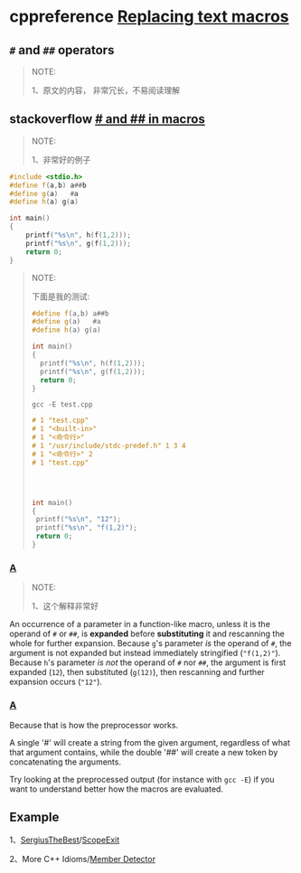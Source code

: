 # cppreference [Replacing text macros](https://en.cppreference.com/w/cpp/preprocessor/replace)



## `#` and `##` operators

> NOTE: 
>
> 1、原文的内容， 非常冗长，不易阅读理解



## stackoverflow [# and ## in macros](https://stackoverflow.com/questions/4364971/and-in-macros)

> NOTE: 
>
> 1、非常好的例子

```C++
#include <stdio.h>
#define f(a,b) a##b
#define g(a)   #a
#define h(a) g(a)

int main()
{
	printf("%s\n", h(f(1,2)));
	printf("%s\n", g(f(1,2)));
	return 0;
}

```

> NOTE: 
>
> 下面是我的测试:
>
> ```C++
> #define f(a,b) a##b
> #define g(a)   #a
> #define h(a) g(a)
> 
> int main()
> {
> 	printf("%s\n", h(f(1,2)));
> 	printf("%s\n", g(f(1,2)));
> 	return 0;
> }
> 
> ```
>
> `gcc -E test.cpp`
>
> ```C++
> # 1 "test.cpp"
> # 1 "<built-in>"
> # 1 "<命令行>"
> # 1 "/usr/include/stdc-predef.h" 1 3 4
> # 1 "<命令行>" 2
> # 1 "test.cpp"
> 
> 
> 
> 
> int main()
> {
>  printf("%s\n", "12");
>  printf("%s\n", "f(1,2)");
>  return 0;
> }
> ```
>
> 

### [A](https://stackoverflow.com/a/4368983)

> NOTE: 
>
> 1、这个解释非常好

An occurrence of a parameter in a function-like macro, unless it is the operand of `#` or `##`, is **expanded** before **substituting** it and rescanning the whole for further expansion. Because `g`'s parameter *is* the operand of `#`, the argument is not expanded but instead immediately stringified (`"f(1,2)"`). Because `h`'s parameter *is not* the operand of `#` nor `##`, the argument is first expanded (`12`), then substituted (`g(12)`), then rescanning and further expansion occurs (`"12"`).

### [A](https://stackoverflow.com/a/4365341)

Because that is how the preprocessor works.

A single '#' will create a string from the given argument, regardless of what that argument contains, while the double '##' will create a new token by concatenating the arguments.

Try looking at the preprocessed output (for instance with `gcc -E`) if you want to understand better how the macros are evaluated.

## Example

1、[SergiusTheBest](https://github.com/SergiusTheBest)/[ScopeExit](https://github.com/SergiusTheBest/ScopeExit)

2、More C++ Idioms/[Member Detector](https://en.wikibooks.org/wiki/More_C%2B%2B_Idioms/Member_Detector)

## 